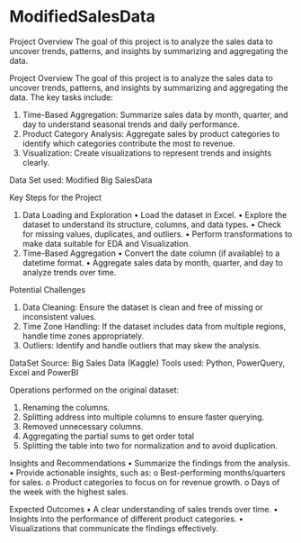 # ModifiedSalesData
Project Overview The goal of this project is to analyze the sales data to uncover trends, patterns, and insights by summarizing and aggregating the data. 

Project Overview
The goal of this project is to analyze the sales data to uncover trends, patterns, and insights by summarizing and aggregating the data. The key tasks include:
1.	Time-Based Aggregation: Summarize sales data by month, quarter, and day to understand seasonal trends and daily performance.
2.	Product Category Analysis: Aggregate sales by product categories to identify which categories contribute the most to revenue.
3.	Visualization: Create visualizations to represent trends and insights clearly.

Data Set used: Modified Big SalesData

Key Steps for the Project
1. Data Loading and Exploration
•	Load the dataset in Excel.
•	Explore the dataset to understand its structure, columns, and data types.
•	Check for missing values, duplicates, and outliers.
•	Perform transformations to make data suitable for EDA and Visualization.
2. Time-Based Aggregation
•	Convert the date column (if available) to a datetime format.
•	Aggregate sales data by month, quarter, and day to analyze trends over time.

Potential Challenges
1.	Data Cleaning: Ensure the dataset is clean and free of missing or inconsistent values.
2.	Time Zone Handling: If the dataset includes data from multiple regions, handle time zones appropriately.
3.	Outliers: Identify and handle outliers that may skew the analysis.




DataSet Source: Big Sales Data (Kaggle)
Tools used: Python, PowerQuery,  Excel and PowerBI

Operations performed on the original dataset:
1.	Renaming the columns.
2.	Splitting address into multiple columns to ensure faster querying.
3.	Removed unnecessary columns.
4.	Aggregating the partial sums to get order total
5.	Splitting the table into two for normalization and to avoid duplication. 

Insights and Recommendations
•	Summarize the findings from the analysis.
•	Provide actionable insights, such as:
o	Best-performing months/quarters for sales.
o	Product categories to focus on for revenue growth.
o	Days of the week with the highest sales.


Expected Outcomes
•	A clear understanding of sales trends over time.
•	Insights into the performance of different product categories.
•	Visualizations that communicate the findings effectively.



